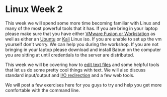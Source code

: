 # Linux Week 2

This week we will spend some more time becoming familiar with Linux and many of the most powerful tools that it has.
If you are bring in your laptop please make sure that you have either [VMware Fusion or Workstation][2] as well as either an [Ubuntu][3] or [Kali][4] Linux iso.
If you are unable to set up the vm yourself don't worry. We can help you during the workshop.
If you are not bringing in your laptop please download and install Babun on the computer you are sitting at until credentials to the server are distributed.

This week we will be covering how to [edit text files][5] and some helpful tools that let us do some pretty cool things with text.
We will also discuss standard input/output and [I/O redirection][1] and a few web tools.

We will post a few exercises here for you guys to try and help you get more comfortable with the command line.

[1]:https://www.digitalocean.com/community/tutorials/an-introduction-to-linux-i-o-redirection
[2]:https://my.vmware.com/web/vmware/downloads
[3]:http://mirror.es.its.nyu.edu/ubuntu-releases/
[4]:https://www.kali.org/downloads/
[5]:http://www.openvim.com/
